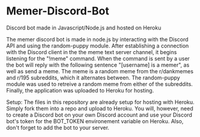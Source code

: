 # Memer-Discord-Bot
Discord bot made in Javascript/Node.js and hosted on Heroku

The memer discord bot is made in node.js by interacting with the Discord API and using the random-puppy module. After establishing a connection with the Discord client in the the meme text server channel, it begins listening for the "!meme" command. When the command is sent by a user the bot will reply with the following sentence "[username] is a memer", as well as send a meme. The meme is a random meme from the r/dankmemes and r/195 subreddits, which it alternates between. The random-puppy module was used to retreive a random meme from either of the subreddits. Finally, the application was uploaded to Heroku for hosting. 

Setup: The files in this repository are already setup for hosting with Heroku. Simply fork them into a repo and upload to Heroku. You will, however, need to create a Discord bot on your own Discord account and use your Discord bot's token for the BOT_TOKEN environement variable on Heroku. Also, don't forget to add the bot to your server.
